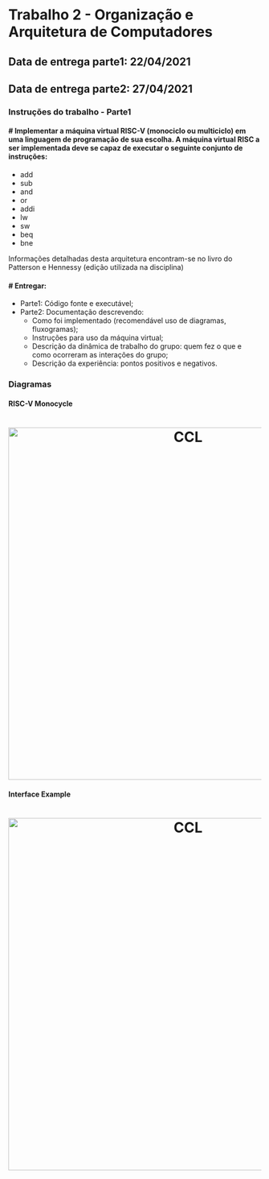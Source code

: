 # Trabalho 2 - Organização e Arquitetura de Computadores

## Data de entrega parte1: 22/04/2021

## Data de entrega parte2: 27/04/2021

### Instruções do trabalho - Parte1

#### # Implementar a máquina virtual RISC-V (monociclo ou multiciclo) em uma linguagem de programação de sua escolha. A máquina virtual RISC a ser implementada deve se capaz de executar o seguinte conjunto de instruções:

- add
- sub
- and
- or
- addi
- lw
- sw
- beq
- bne

Informações detalhadas desta arquitetura encontram-se no livro do Patterson e Hennessy
(edição utilizada na disciplina)

#### # Entregar:

- Parte1: Código fonte e executável;
- Parte2: Documentação descrevendo:
  - Como foi implementado (recomendável uso de diagramas, fluxogramas);
  - Instruções para uso da máquina virtual;
  - Descrição da dinâmica de trabalho do grupo: quem fez o que e como ocorreram as interações do grupo;
  - Descrição da experiência: pontos positivos e negativos.

### Diagramas

#### RISC-V Monocycle

<h1 align="center">
    <img alt="CCL" title="RISC-V_Monocycle" src="https://github.com/arcanjolevi/trabalho2_OAC/blob/main/docs/model.png" width="700px" />
</h1>

#### Interface Example

<h1 align="center">
    <img alt="CCL" title="EXAMPLE_INTERFACE" src="https://github.com/arcanjolevi/trabalho2_OAC/blob/main/docs/example1.png" width="700px" />
</h1>
